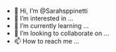 - 👋 Hi, I’m @Sarahsppinetti
- 👀 I’m interested in ...
- 🌱 I’m currently learning ...
- 💞️ I’m looking to collaborate on ...
- 📫 How to reach me ...

<!---
Sarahsppinetti/Sarahsppinetti is a ✨ special ✨ repository because its `README.md` (this file) appears on your GitHub profile.
You can click the Preview link to take a look at your changes.
--->

